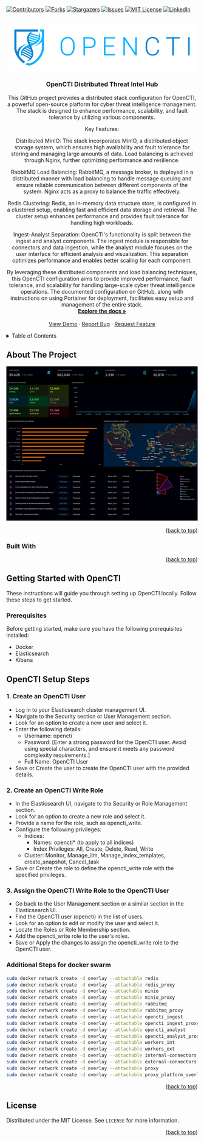 [![Contributors][contributors-shield]][contributors-url]
[![Forks][forks-shield]][forks-url]
[![Stargazers][stars-shield]][stars-url]
[![Issues][issues-shield]][issues-url]
[![MIT License][license-shield]][license-url]
[![LinkedIn][linkedin-shield]][linkedin-url]



<!-- PROJECT LOGO -->
<br />
<div align="center">
  <a href="https://github.com/limitless-man/opencti">
    <img src="images/logo.png">
  </a>

<h3 align="center">OpenCTI Distributed Threat Intel Hub</h3>

  <p align="center">
    This GitHub project provides a distributed stack configuration for OpenCTI, a powerful open-source platform for cyber threat intelligence management. The stack is designed to enhance performance, scalability, and fault tolerance by utilizing various components.

Key Features:

Distributed MinIO: The stack incorporates MinIO, a distributed object storage system, which ensures high availability and fault tolerance for storing and managing large amounts of data. Load balancing is achieved through Nginx, further optimizing performance and resilience.

RabbitMQ Load Balancing: RabbitMQ, a message broker, is deployed in a distributed manner with load balancing to handle message queuing and ensure reliable communication between different components of the system. Nginx acts as a proxy to balance the traffic effectively.

Redis Clustering: Redis, an in-memory data structure store, is configured in a clustered setup, enabling fast and efficient data storage and retrieval. The cluster setup enhances performance and provides fault tolerance for handling high workloads.

Ingest-Analyst Separation: OpenCTI's functionality is split between the ingest and analyst components. The ingest module is responsible for connectors and data ingestion, while the analyst module focuses on the user interface for efficient analysis and visualization. This separation optimizes performance and enables better scaling for each component.

By leveraging these distributed components and load balancing techniques, this OpenCTI configuration aims to provide improved performance, fault tolerance, and scalability for handling large-scale cyber threat intelligence operations. The documented configuration on GitHub, along with instructions on using Portainer for deployment, facilitates easy setup and management of the entire stack.
    <br />
    <a href="https://github.com/limitless-man/opencti"><strong>Explore the docs »</strong></a>
    <br />
    <br />
    <a href="https://github.com/limitless-man/opencti">View Demo</a>
    ·
    <a href="https://github.com/limitless-man/opencti/issues">Report Bug</a>
    ·
    <a href="https://github.com/limitless-man/opencti/issues">Request Feature</a>
  </p>
</div>



<!-- TABLE OF CONTENTS -->
<details>
  <summary>Table of Contents</summary>
  <ol>
    <li>
      <a href="#about-the-project">About The Project</a>
      <ul>
        <li><a href="#built-with">Built With</a></li>
      </ul>
    </li>
    <li>
      <a href="#getting-started">Getting Started</a>
      <ul>
        <li><a href="#prerequisites">Prerequisites</a></li>
        <li><a href="#installation">Installation</a></li>
      </ul>
    </li>
    <li><a href="#usage">Usage</a></li>
    <li><a href="#roadmap">Roadmap</a></li>
    <li><a href="#contributing">Contributing</a></li>
    <li><a href="#license">License</a></li>
  </ol>
</details>



<!-- ABOUT THE PROJECT -->
## About The Project

[![Product Name Screen Shot][product-screenshot]](https://www.filigran.io/en/solutions/products/opencti/)

<p align="right">(<a href="#readme-top">back to top</a>)</p>



### Built With

<!-- *
* [![Yaml][yaml.org]][Yaml-url] -->

<p align="right">(<a href="#readme-top">back to top</a>)</p>



<!-- GETTING STARTED -->
## Getting Started with OpenCTI

These instructions will guide you through setting up OpenCTI locally. Follow these steps to get started.

### Prerequisites

Before getting started, make sure you have the following prerequisites installed:

- Docker
- Elasticsearch
- Kibana

## OpenCTI Setup Steps

### 1. Create an OpenCTI User

- Log in to your Elasticsearch cluster management UI.
- Navigate to the Security section or User Management section.
- Look for an option to create a new user and select it.
- Enter the following details:
  - Username: opencti
  - Password: [Enter a strong password for the OpenCTI user. Avoid using special characters, and ensure it meets any password complexity requirements.]
  - Full Name: OpenCTI User
- Save or Create the user to create the OpenCTI user with the provided details.

### 2. Create an OpenCTI Write Role

- In the Elasticsearch UI, navigate to the Security or Role Management section.
- Look for an option to create a new role and select it.
- Provide a name for the role, such as opencti_write.
- Configure the following privileges:
  - Indices:
    - Names: opencti* (to apply to all indices)
    - Index Privileges: All, Create, Delete, Read, Write
  - Cluster: Monitor, Manage_ilm, Manage_index_templates, create_snapshot, Cancel_task
- Save or Create the role to define the opencti_write role with the specified privileges.

### 3. Assign the OpenCTI Write Role to the OpenCTI User

- Go back to the User Management section or a similar section in the Elasticsearch UI.
- Find the OpenCTI user (opencti) in the list of users.
- Look for an option to edit or modify the user and select it.
- Locate the Roles or Role Membership section.
- Add the opencti_write role to the user's roles.
- Save or Apply the changes to assign the opencti_write role to the OpenCTI user.

### Additional Steps for docker swarm
   ```sh
   sudo docker network create -d overlay --attachable redis
   sudo docker network create -d overlay --attachable redis_proxy
   sudo docker network create -d overlay --attachable minio
   sudo docker network create -d overlay --attachable minio_proxy
   sudo docker network create -d overlay --attachable rabbitmq
   sudo docker network create -d overlay --attachable rabbitmq_proxy
   sudo docker network create -d overlay --attachable opencti_ingest
   sudo docker network create -d overlay --attachable opencti_ingest_proxy
   sudo docker network create -d overlay --attachable opencti_analyst
   sudo docker network create -d overlay --attachable opencti_analyst_proxy
   sudo docker network create -d overlay --attachable workers_int
   sudo docker network create -d overlay --attachable workers_ext
   sudo docker network create -d overlay --attachable internal-connectors
   sudo docker network create -d overlay --attachable external-connectors
   sudo docker network create -d overlay --attachable proxy
   sudo docker network create -d overlay --attachable proxy_platform_overlay
   ```

<p align="right">(<a href="#readme-top">back to top</a>)</p>

<!-- LICENSE -->
## License

Distributed under the MIT License. See `LICENSE` for more information.

<p align="right">(<a href="#readme-top">back to top</a>)</p>


<!-- MARKDOWN LINKS & IMAGES -->
<!-- https://www.markdownguide.org/basic-syntax/#reference-style-links -->
[contributors-shield]: https://img.shields.io/github/contributors/limitless-man/opencti.svg?style=for-the-badge
[contributors-url]: https://github.com/limitless-man/opencti/graphs/contributors
[forks-shield]: https://img.shields.io/github/forks/limitless-man/opencti.svg?style=for-the-badge
[forks-url]: https://github.com/limitless-man/opencti/network/members
[stars-shield]: https://img.shields.io/github/stars/limitless-man/opencti.svg?style=for-the-badge
[stars-url]: https://github.com/limitless-man/opencti/stargazers
[issues-shield]: https://img.shields.io/github/issues/limitless-man/opencti.svg?style=for-the-badge
[issues-url]: https://github.com/limitless-man/opencti/issues
[license-shield]: https://img.shields.io/github/license/limitless-man/opencti.svg?style=for-the-badge
[license-url]: https://github.com/limitless-man/opencti/blob/main/LICENSE
[linkedin-shield]: https://img.shields.io/badge/-LinkedIn-black.svg?style=for-the-badge&logo=linkedin&colorB=555
[linkedin-url]: https://www.linkedin.com/company/limitless-man/
[product-screenshot]: images/screenshot.png
[Yaml.org]: https://img.shields.io/badge/-YAML-000000?logo=YAML&logoColor=white&style=for-the-badge
[Yaml-url]: https://yaml.org
